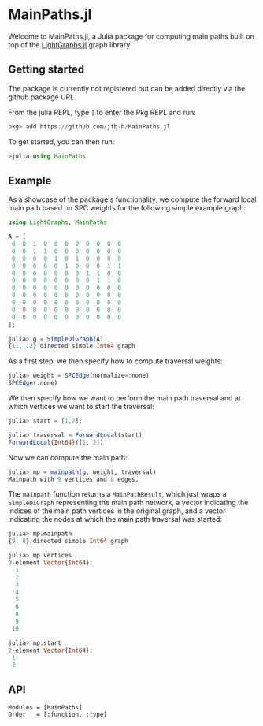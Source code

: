 # MainPaths.jl

Welcome to MainPaths.jl, a Julia package for computing main paths built on top of the [LightGraphs.jl](https://github.com/JuliaGraphs/LightGraphs.jl) graph library.

## Getting started

The package is currently not registered but can be added directly via the github package URL.

From the julia REPL, type `]` to enter the Pkg REPL and run:

```julia 
pkg> add https://github.com/jfb-h/MainPaths.jl
```

To get started, you can then run:

```julia
>julia using MainPaths
```

## Example

As a showcase of the package's functionality, we compute the forward local main path based on SPC weights for the following simple example graph:

```julia
using LightGraphs, MainPaths

A = [
 0  0  1  0  0  0  0  0  0  0  0
 0  0  1  1  0  0  0  0  0  0  0
 0  0  0  0  1  0  1  0  0  0  0
 0  0  0  0  0  1  0  0  0  1  1
 0  0  0  0  0  0  0  1  1  0  0
 0  0  0  0  0  0  0  0  1  1  0
 0  0  0  0  0  0  0  0  0  0  0
 0  0  0  0  0  0  0  0  0  0  0
 0  0  0  0  0  0  0  0  0  0  0
 0  0  0  0  0  0  0  0  0  0  0
 0  0  0  0  0  0  0  0  0  0  0
];

julia> g = SimpleDiGraph(A)
{11, 12} directed simple Int64 graph
```
As a first step, we then specify how to compute traversal weights:

```julia
julia> weight = SPCEdge(normalize=:none)
SPCEdge(:none)
```
We then specify how we want to perform the main path traversal and at which vertices we want to start the traversal:

```julia
julia> start = [1,2];

julia> traversal = ForwardLocal(start)
ForwardLocal{Int64}([1, 2])
```
Now we can compute the main path:

```julia
julia> mp = mainpath(g, weight, traversal)
Mainpath with 9 vertices and 8 edges.
```
The `mainpath` function returns a `MainPathResult`, which just wraps a `SimpleDiGraph` representing the main path network, a vector indicating the indices of the main path vertices in the original graph, and a vector indicating the nodes at which the main path traversal was started:

```julia
julia> mp.mainpath
{9, 8} directed simple Int64 graph

julia> mp.vertices
9-element Vector{Int64}:
  1
  2
  3
  4
  5
  6
  8
  9
 10

julia> mp.start
2-element Vector{Int64}:
 1
 2
```

## API

```@autodocs
Modules = [MainPaths]
Order   = [:function, :type]
```